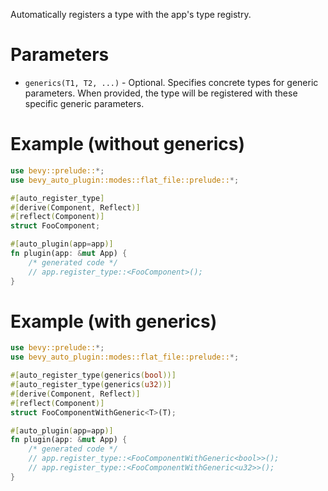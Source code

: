 Automatically registers a type with the app's type registry.

# Parameters
- `generics(T1, T2, ...)` - Optional. Specifies concrete types for generic parameters.
  When provided, the type will be registered with these specific generic parameters.

# Example (without generics)
```rust
use bevy::prelude::*;
use bevy_auto_plugin::modes::flat_file::prelude::*;

#[auto_register_type]
#[derive(Component, Reflect)]
#[reflect(Component)]
struct FooComponent;

#[auto_plugin(app=app)]
fn plugin(app: &mut App) {
    /* generated code */
    // app.register_type::<FooComponent>();
}
```

# Example (with generics)
```rust
use bevy::prelude::*;
use bevy_auto_plugin::modes::flat_file::prelude::*;

#[auto_register_type(generics(bool))]
#[auto_register_type(generics(u32))]
#[derive(Component, Reflect)]
#[reflect(Component)]
struct FooComponentWithGeneric<T>(T);

#[auto_plugin(app=app)]
fn plugin(app: &mut App) {
    /* generated code */
    // app.register_type::<FooComponentWithGeneric<bool>>();
    // app.register_type::<FooComponentWithGeneric<u32>>();
}
```